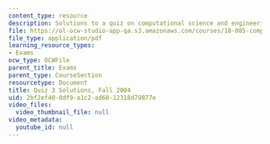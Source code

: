 ```yaml
---
content_type: resource
description: Solutions to a quiz on computational science and engineering.
file: https://ol-ocw-studio-app-qa.s3.amazonaws.com/courses/18-085-computational-science-and-engineering-i-fall-2008/2bf2ef400df9a1c2ad6012318d79877e_q3sols18085f04.pdf
file_type: application/pdf
learning_resource_types:
- Exams
ocw_type: OCWFile
parent_title: Exams
parent_type: CourseSection
resourcetype: Document
title: Quiz 3 Solutions, Fall 2004
uid: 2bf2ef40-0df9-a1c2-ad60-12318d79877e
video_files:
  video_thumbnail_file: null
video_metadata:
  youtube_id: null
---
```

